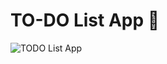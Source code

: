 # TO-DO List App 📃

![TODO List App](https://github.com/user-attachments/assets/6efac75f-7308-44d1-9719-7e260362ca6f)

